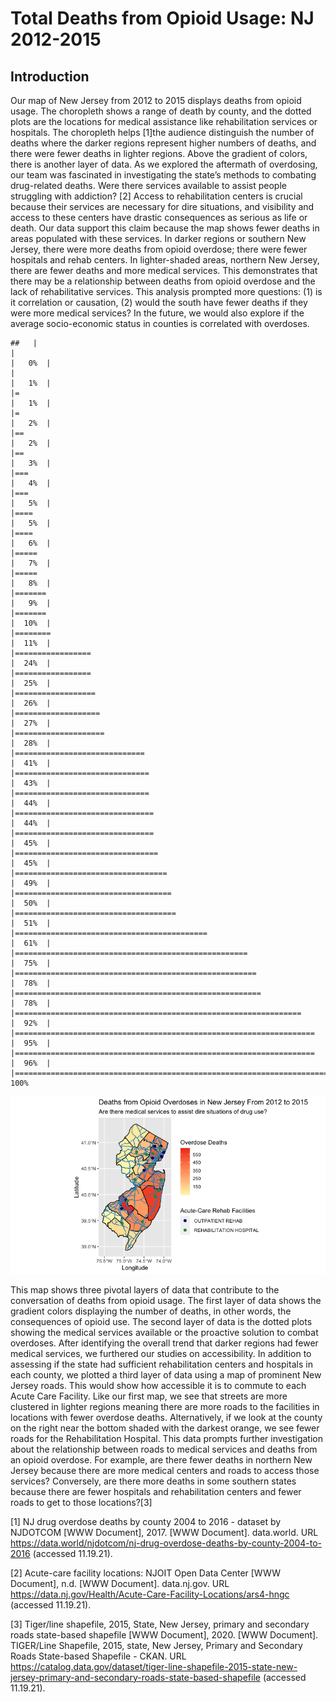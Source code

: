 Total Deaths from Opioid Usage: NJ 2012-2015
================

## Introduction

Our map of New Jersey from 2012 to 2015 displays deaths from opioid
usage. The choropleth shows a range of death by county, and the dotted
plots are the locations for medical assistance like rehabilitation
services or hospitals. The choropleth helps [1]the audience distinguish
the number of deaths where the darker regions represent higher numbers
of deaths, and there were fewer deaths in lighter regions. Above the
gradient of colors, there is another layer of data. As we explored the
aftermath of overdosing, our team was fascinated in investigating the
state’s methods to combating drug-related deaths. Were there services
available to assist people struggling with addiction? [2] Access to
rehabilitation centers is crucial because their services are necessary
for dire situations, and visibility and access to these centers have
drastic consequences as serious as life or death. Our data support this
claim because the map shows fewer deaths in areas populated with these
services. In darker regions or southern New Jersey, there were more
deaths from opioid overdose; there were fewer hospitals and rehab
centers. In lighter-shaded areas, northern New Jersey, there are fewer
deaths and more medical services. This demonstrates that there may be a
relationship between deaths from opioid overdose and the lack of
rehabilitative services. This analysis prompted more questions: (1) is
it correlation or causation, (2) would the south have fewer deaths if
they were more medical services? In the future, we would also explore if
the average socio-economic status in counties is correlated with
overdoses.

    ##   |                                                                              |                                                                      |   0%  |                                                                              |                                                                      |   1%  |                                                                              |=                                                                     |   1%  |                                                                              |=                                                                     |   2%  |                                                                              |==                                                                    |   2%  |                                                                              |==                                                                    |   3%  |                                                                              |===                                                                   |   4%  |                                                                              |===                                                                   |   5%  |                                                                              |====                                                                  |   5%  |                                                                              |====                                                                  |   6%  |                                                                              |=====                                                                 |   7%  |                                                                              |=====                                                                 |   8%  |                                                                              |=======                                                               |   9%  |                                                                              |=======                                                               |  10%  |                                                                              |========                                                              |  11%  |                                                                              |=================                                                     |  24%  |                                                                              |=================                                                     |  25%  |                                                                              |==================                                                    |  26%  |                                                                              |===================                                                   |  27%  |                                                                              |====================                                                  |  28%  |                                                                              |=============================                                         |  41%  |                                                                              |==============================                                        |  43%  |                                                                              |==============================                                        |  44%  |                                                                              |===============================                                       |  44%  |                                                                              |===============================                                       |  45%  |                                                                              |================================                                      |  45%  |                                                                              |==================================                                    |  49%  |                                                                              |===================================                                   |  50%  |                                                                              |====================================                                  |  51%  |                                                                              |===========================================                           |  61%  |                                                                              |====================================================                  |  75%  |                                                                              |======================================================                |  78%  |                                                                              |=======================================================               |  78%  |                                                                              |================================================================      |  92%  |                                                                              |===================================================================   |  95%  |                                                                              |===================================================================   |  96%  |                                                                              |======================================================================| 100%

![](README_files/figure-gfm/plot-1.png)<!-- -->

This map shows three pivotal layers of data that contribute to the
conversation of deaths from opioid usage. The first layer of data shows
the gradient colors displaying the number of deaths, in other words, the
consequences of opioid use. The second layer of data is the dotted plots
showing the medical services available or the proactive solution to
combat overdoses. After identifying the overall trend that darker
regions had fewer medical services, we furthered our studies on
accessibility. In addition to assessing if the state had sufficient
rehabilitation centers and hospitals in each county, we plotted a third
layer of data using a map of prominent New Jersey roads. This would show
how accessible it is to commute to each Acute Care Facility. Like our
first map, we see that streets are more clustered in lighter regions
meaning there are more roads to the facilities in locations with fewer
overdose deaths. Alternatively, if we look at the county on the right
near the bottom shaded with the darkest orange, we see fewer roads for
the Rehabilitation Hospital. This data prompts further investigation
about the relationship between roads to medical services and deaths from
an opioid overdose. For example, are there fewer deaths in northern New
Jersey because there are more medical centers and roads to access those
services? Conversely, are there more deaths in some southern states
because there are fewer hospitals and rehabilitation centers and fewer
roads to get to those locations?[3]

[1] NJ drug overdose deaths by county 2004 to 2016 - dataset by NJDOTCOM
\[WWW Document\], 2017. \[WWW Document\]. data.world. URL
<https://data.world/njdotcom/nj-drug-overdose-deaths-by-county-2004-to-2016>
(accessed 11.19.21).

[2] Acute-care facility locations: NJOIT Open Data Center \[WWW
Document\], n.d. \[WWW Document\]. data.nj.gov. URL
<https://data.nj.gov/Health/Acute-Care-Facility-Locations/ars4-hngc>
(accessed 11.19.21).

[3] Tiger/line shapefile, 2015, State, New Jersey, primary and secondary
roads state-based shapefile \[WWW Document\], 2020. \[WWW Document\].
TIGER/Line Shapefile, 2015, state, New Jersey, Primary and Secondary
Roads State-based Shapefile - CKAN. URL
<https://catalog.data.gov/dataset/tiger-line-shapefile-2015-state-new-jersey-primary-and-secondary-roads-state-based-shapefile>
(accessed 11.19.21).
